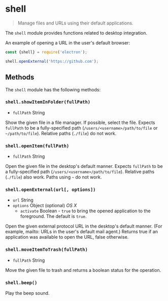 # shell

> Manage files and URLs using their default applications.

The `shell` module provides functions related to desktop integration.

An example of opening a URL in the user's default browser:

```javascript
const {shell} = require('electron');

shell.openExternal('https://github.com');
```

## Methods

The `shell` module has the following methods:

### `shell.showItemInFolder(fullPath)`

* `fullPath` String

Show the given file in a file manager. If possible, select the file. Expects `fullPath` to be a fully-specified path (`/users/<username>/path/to/file` or `~/path/to/file`). Relative paths (`./file`) do not work.

### `shell.openItem(fullPath)`

* `fullPath` String

Open the given file in the desktop's default manner. Expects `fullPath` to be a fully-specified path (`/users/<username>/path/to/file`). Relative paths (`./file`) also work. Paths using `~` do not work.

### `shell.openExternal(url[, options])`

* `url` String
* `options` Object (optional) _OS X_
  * `activate` Boolean - `true` to bring the opened application to the
    foreground. The default is `true`.

Open the given external protocol URL in the desktop's default manner. (For
example, mailto: URLs in the user's default mail agent.) Returns true if an
application was available to open the URL, false otherwise.

### `shell.moveItemToTrash(fullPath)`

* `fullPath` String

Move the given file to trash and returns a boolean status for the operation.

### `shell.beep()`

Play the beep sound.
